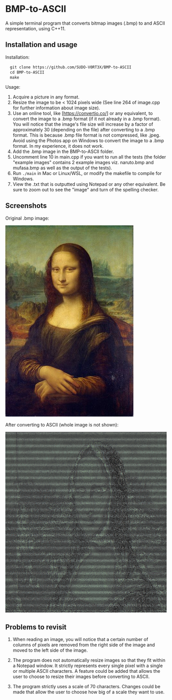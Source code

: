 
# BMP-to-ASCII

A simple terminal program that converts bitmap images (.bmp) to and ASCII representation, using C++11.


## Installation and usage
Installation:
```
  git clone https://github.com/SUDO-V0RT3X/BMP-to-ASCII
  cd BMP-to-ASCII
  make
```

Usage:
1. Acquire a picture in any format.
2. Resize the image to be < 1024 pixels wide (See line 264 of image.cpp for further information about image size).
3. Use an online tool, like [https://convertio.co/] or any equivalent, to convert the image to a .bmp format (if it not already in a .bmp format). You will notice that the image's file size will increase by a factor of approximately 30 (depending on the file) after converting to a .bmp format. This is because .bmp file format is not compressed, like .jpeg. Avoid using the Photos app on Windows to convert the image to a .bmp format. In my experience, it does not work.
4. Add the .bmp image in the BMP-to-ASCII folder. 
5. Uncomment line 10 in main.cpp if you want to run all the tests (the folder "example images" contains 2 example images viz. naruto.bmp and mufasa.bmp as well as the output of the tests).
6. Run ```./main``` in Mac or Linux/WSL, or modify the makefile to compile for Windows.
7. View the .txt that is outputted using Notepad or any other equivalent. Be sure to zoom out to see the "image" and turn of the spelling checker.
    

## Screenshots

Original .bmp image:

![Before](https://raw.githubusercontent.com/SUDO-V0RT3X/BMP-to-ASCII/refs/heads/main/example.bmp)

After converting to ASCII (whole image is not shown):

![After](https://raw.githubusercontent.com/SUDO-V0RT3X/BMP-to-ASCII/refs/heads/main/screenshot.png)


## Problems to revisit

1.  When reading an image, you will notice that a certain number of columns of pixels are removed from the right side of the image and moved to the left side of the image.

2. The program does not automatically resize images so that they fit within a Notepad window. It strictly represents every single pixel with a single or multiple ASCII characters. A feature could be added that allows the user to choose to resize their images before converting to ASCII.

3. The program strictly uses a scale of 70 characters. Changes could be made that allow the user to choose how big of a scale they want to use.